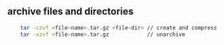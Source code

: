 ## archive files and directories

```bash
    tar -czvf <file-name>.tar.gz <file-dir> // create and compress
    tar -xzvf <file-name>.tar.gz            // unarchive
```
